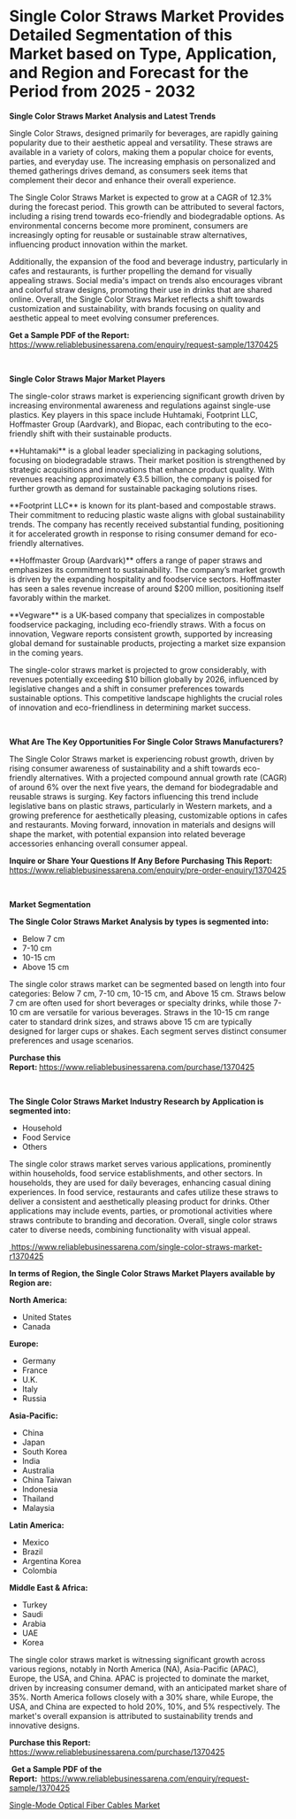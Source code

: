 <p><h1>Single Color Straws Market Provides Detailed Segmentation of this Market based on Type, Application, and Region and Forecast for the Period from 2025 - 2032</h1></p><p><strong>Single Color Straws Market Analysis and Latest Trends</strong></p>
<p><p>Single Color Straws, designed primarily for beverages, are rapidly gaining popularity due to their aesthetic appeal and versatility. These straws are available in a variety of colors, making them a popular choice for events, parties, and everyday use. The increasing emphasis on personalized and themed gatherings drives demand, as consumers seek items that complement their decor and enhance their overall experience.</p><p>The Single Color Straws Market is expected to grow at a CAGR of 12.3% during the forecast period. This growth can be attributed to several factors, including a rising trend towards eco-friendly and biodegradable options. As environmental concerns become more prominent, consumers are increasingly opting for reusable or sustainable straw alternatives, influencing product innovation within the market.</p><p>Additionally, the expansion of the food and beverage industry, particularly in cafes and restaurants, is further propelling the demand for visually appealing straws. Social media's impact on trends also encourages vibrant and colorful straw designs, promoting their use in drinks that are shared online. Overall, the Single Color Straws Market reflects a shift towards customization and sustainability, with brands focusing on quality and aesthetic appeal to meet evolving consumer preferences.</p></p>
<p><strong>Get a Sample PDF of the Report:&nbsp;</strong> <a href="https://www.reliablebusinessarena.com/enquiry/request-sample/1370425?utm_campaign=3578&utm_medium=2&utm_source=Github&utm_content=ia&utm_term=22032025&utm_id=single-color-straws">https://www.reliablebusinessarena.com/enquiry/request-sample/1370425</a></p>
<p>&nbsp;</p>
<p><strong>Single Color Straws Major Market Players</strong></p>
<p><p>The single-color straws market is experiencing significant growth driven by increasing environmental awareness and regulations against single-use plastics. Key players in this space include Huhtamaki, Footprint LLC, Hoffmaster Group (Aardvark), and Biopac, each contributing to the eco-friendly shift with their sustainable products.</p><p>**Huhtamaki** is a global leader specializing in packaging solutions, focusing on biodegradable straws. Their market position is strengthened by strategic acquisitions and innovations that enhance product quality. With revenues reaching approximately €3.5 billion, the company is poised for further growth as demand for sustainable packaging solutions rises.</p><p>**Footprint LLC** is known for its plant-based and compostable straws. Their commitment to reducing plastic waste aligns with global sustainability trends. The company has recently received substantial funding, positioning it for accelerated growth in response to rising consumer demand for eco-friendly alternatives.</p><p>**Hoffmaster Group (Aardvark)** offers a range of paper straws and emphasizes its commitment to sustainability. The company’s market growth is driven by the expanding hospitality and foodservice sectors. Hoffmaster has seen a sales revenue increase of around $200 million, positioning itself favorably within the market.</p><p>**Vegware** is a UK-based company that specializes in compostable foodservice packaging, including eco-friendly straws. With a focus on innovation, Vegware reports consistent growth, supported by increasing global demand for sustainable products, projecting a market size expansion in the coming years.</p><p>The single-color straws market is projected to grow considerably, with revenues potentially exceeding $10 billion globally by 2026, influenced by legislative changes and a shift in consumer preferences towards sustainable options. This competitive landscape highlights the crucial roles of innovation and eco-friendliness in determining market success.</p></p>
<p>&nbsp;</p>
<p><strong>What Are The Key Opportunities For Single Color Straws Manufacturers?</strong></p>
<p><p>The Single Color Straws market is experiencing robust growth, driven by rising consumer awareness of sustainability and a shift towards eco-friendly alternatives. With a projected compound annual growth rate (CAGR) of around 6% over the next five years, the demand for biodegradable and reusable straws is surging. Key factors influencing this trend include legislative bans on plastic straws, particularly in Western markets, and a growing preference for aesthetically pleasing, customizable options in cafes and restaurants. Moving forward, innovation in materials and designs will shape the market, with potential expansion into related beverage accessories enhancing overall consumer appeal.</p></p>
<p><strong>Inquire or Share Your Questions If Any Before Purchasing This Report:</strong> <a href="https://www.reliablebusinessarena.com/enquiry/pre-order-enquiry/1370425?utm_campaign=3578&utm_medium=2&utm_source=Github&utm_content=ia&utm_term=22032025&utm_id=single-color-straws">https://www.reliablebusinessarena.com/enquiry/pre-order-enquiry/1370425</a></p>
<p>&nbsp;</p>
<p><strong>Market Segmentation</strong></p>
<p><strong>The Single Color Straws Market Analysis by types is segmented into:</strong></p>
<p><ul><li>Below 7 cm</li><li>7-10 cm</li><li>10-15 cm</li><li>Above 15 cm</li></ul></p>
<p><p>The single color straws market can be segmented based on length into four categories: Below 7 cm, 7-10 cm, 10-15 cm, and Above 15 cm. Straws below 7 cm are often used for short beverages or specialty drinks, while those 7-10 cm are versatile for various beverages. Straws in the 10-15 cm range cater to standard drink sizes, and straws above 15 cm are typically designed for larger cups or shakes. Each segment serves distinct consumer preferences and usage scenarios.</p></p>
<p><strong>Purchase this Report:&nbsp;</strong><a href="https://www.reliablebusinessarena.com/purchase/1370425?utm_campaign=3578&utm_medium=2&utm_source=Github&utm_content=ia&utm_term=22032025&utm_id=single-color-straws">https://www.reliablebusinessarena.com/purchase/1370425</a></p>
<p>&nbsp;</p>
<p><strong>The Single Color Straws Market Industry Research by Application is segmented into:</strong></p>
<p><ul><li>Household</li><li>Food Service</li><li>Others</li></ul></p>
<p><p>The single color straws market serves various applications, prominently within households, food service establishments, and other sectors. In households, they are used for daily beverages, enhancing casual dining experiences. In food service, restaurants and cafes utilize these straws to deliver a consistent and aesthetically pleasing product for drinks. Other applications may include events, parties, or promotional activities where straws contribute to branding and decoration. Overall, single color straws cater to diverse needs, combining functionality with visual appeal.</p></p>
<p><a href="https://www.reliablebusinessarena.com/single-color-straws-market-r1370425?utm_campaign=3578&utm_medium=2&utm_source=Github&utm_content=ia&utm_term=22032025&utm_id=single-color-straws">&nbsp;https://www.reliablebusinessarena.com/single-color-straws-market-r1370425</a></p>
<p><strong>In terms of Region, the Single Color Straws Market Players available by Region are:</strong></p>
<p>
    <p> <strong> North America: </strong>
        <ul>
            <li>United States</li>
            <li>Canada</li>
        </ul>
        </p> 
    <p> <strong> Europe: </strong>
        <ul>
            <li>Germany</li>
            <li>France</li>
            <li>U.K.</li>
            <li>Italy</li>
            <li>Russia</li>
        </ul>
        </p> 
    <p> <strong> Asia-Pacific: </strong>
        <ul>
            <li>China</li>
            <li>Japan</li>
            <li>South Korea</li>
            <li>India</li>
            <li>Australia</li>
            <li>China Taiwan</li>
            <li>Indonesia</li>
            <li>Thailand</li>
            <li>Malaysia</li>
        </ul>
        </p> 
    <p> <strong> Latin America: </strong>
        <ul>
            <li>Mexico</li>
            <li>Brazil</li>
            <li>Argentina Korea</li>
            <li>Colombia</li>
        </ul>
        </p> 
    <p> <strong> Middle East & Africa: </strong>
        <ul>
            <li>Turkey</li>
            <li>Saudi</li>
            <li>Arabia</li>
            <li>UAE</li>
            <li>Korea</li>
        </ul>
    </p>
    </p>
<p><p>The single color straws market is witnessing significant growth across various regions, notably in North America (NA), Asia-Pacific (APAC), Europe, the USA, and China. APAC is projected to dominate the market, driven by increasing consumer demand, with an anticipated market share of 35%. North America follows closely with a 30% share, while Europe, the USA, and China are expected to hold 20%, 10%, and 5% respectively. The market's overall expansion is attributed to sustainability trends and innovative designs.</p></p>
<p><strong>Purchase this Report: </strong><a href="https://www.reliablebusinessarena.com/purchase/1370425?utm_campaign=3578&utm_medium=2&utm_source=Github&utm_content=ia&utm_term=22032025&utm_id=single-color-straws">https://www.reliablebusinessarena.com/purchase/1370425</a></p>
<p>&nbsp;<strong>Get a Sample PDF of the Report:&nbsp;&nbsp;</strong><a href="https://www.reliablebusinessarena.com/enquiry/request-sample/1370425?utm_campaign=3578&utm_medium=2&utm_source=Github&utm_content=ia&utm_term=22032025&utm_id=single-color-straws">https://www.reliablebusinessarena.com/enquiry/request-sample/1370425</a></p>
<p><strong></strong></p>
<p><p><a href="https://github.com/dafertsuria/Market-Research-Report-List-1/blob/main/single-mode-optical-fiber-cables-market.md?utm_campaign=3578&utm_medium=2&utm_source=Github&utm_content=ia&utm_term=22032025&utm_id=single-color-straws">Single-Mode Optical Fiber Cables Market</a></p></p>